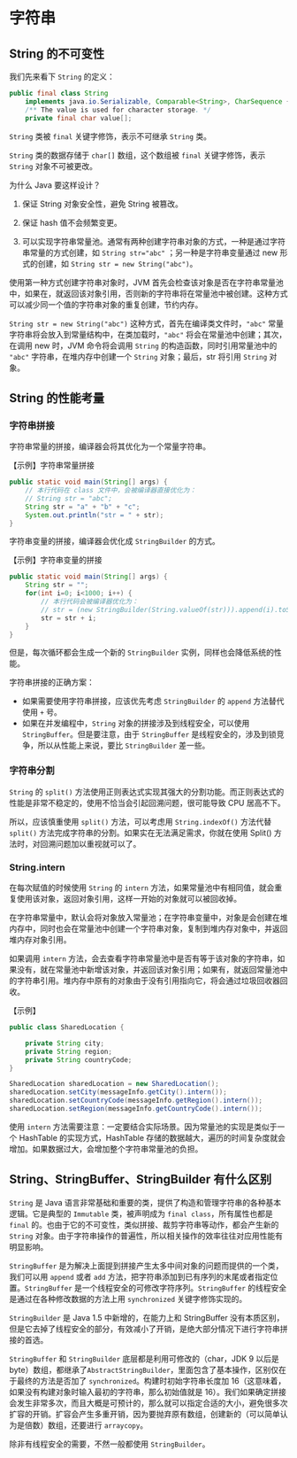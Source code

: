 # 字符串

## String 的不可变性

我们先来看下 `String` 的定义：

```java
public final class String
    implements java.io.Serializable, Comparable<String>, CharSequence {
    /** The value is used for character storage. */
    private final char value[];
```

`String` 类被 `final` 关键字修饰，表示不可继承 `String` 类。

`String` 类的数据存储于 `char[]` 数组，这个数组被 `final` 关键字修饰，表示 `String` 对象不可被更改。

为什么 Java 要这样设计？

1. 保证 String 对象安全性，避免 String 被篡改。

2. 保证 hash 值不会频繁变更。

3. 可以实现字符串常量池。通常有两种创建字符串对象的方式，一种是通过字符串常量的方式创建，如 `String str="abc"` ；另一种是字符串变量通过 new 形式的创建，如 `String str = new String("abc")`。


使用第一种方式创建字符串对象时，JVM 首先会检查该对象是否在字符串常量池中，如果在，就返回该对象引用，否则新的字符串将在常量池中被创建。这种方式可以减少同一个值的字符串对象的重复创建，节约内存。

`String str = new String("abc")` 这种方式，首先在编译类文件时，`"abc"` 常量字符串将会放入到常量结构中，在类加载时，`"abc"` 将会在常量池中创建；其次，在调用 new 时，JVM 命令将会调用 `String` 的构造函数，同时引用常量池中的 `"abc"` 字符串，在堆内存中创建一个 `String` 对象；最后，str 将引用 `String` 对象。

## String 的性能考量

### 字符串拼接

字符串常量的拼接，编译器会将其优化为一个常量字符串。

【示例】字符串常量拼接

```java
public static void main(String[] args) {
    // 本行代码在 class 文件中，会被编译器直接优化为：
    // String str = "abc";
    String str = "a" + "b" + "c";
    System.out.println("str = " + str);
}
```

字符串变量的拼接，编译器会优化成 `StringBuilder` 的方式。

【示例】字符串变量的拼接

```java
public static void main(String[] args) {
    String str = "";
    for(int i=0; i<1000; i++) {
        // 本行代码会被编译器优化为：
        // str = (new StringBuilder(String.valueOf(str))).append(i).toString();
        str = str + i;
    }
}
```

但是，每次循环都会生成一个新的 `StringBuilder` 实例，同样也会降低系统的性能。

字符串拼接的正确方案：

- 如果需要使用字符串拼接，应该优先考虑 `StringBuilder` 的 `append` 方法替代使用 `+` 号。
- 如果在并发编程中，`String` 对象的拼接涉及到线程安全，可以使用 `StringBuffer`。但是要注意，由于 `StringBuffer` 是线程安全的，涉及到锁竞争，所以从性能上来说，要比 `StringBuilder` 差一些。

### 字符串分割

`String` 的 `split()` 方法使用正则表达式实现其强大的分割功能。而正则表达式的性能是非常不稳定的，使用不恰当会引起回溯问题，很可能导致 CPU 居高不下。

所以，应该慎重使用 `split()` 方法，可以考虑用 `String.indexOf()` 方法代替 `split()` 方法完成字符串的分割。如果实在无法满足需求，你就在使用 Split() 方法时，对回溯问题加以重视就可以了。

### String.intern

在每次赋值的时候使用 `String` 的 `intern` 方法，如果常量池中有相同值，就会重复使用该对象，返回对象引用，这样一开始的对象就可以被回收掉。

在字符串常量中，默认会将对象放入常量池；在字符串变量中，对象是会创建在堆内存中，同时也会在常量池中创建一个字符串对象，复制到堆内存对象中，并返回堆内存对象引用。

如果调用 `intern` 方法，会去查看字符串常量池中是否有等于该对象的字符串，如果没有，就在常量池中新增该对象，并返回该对象引用；如果有，就返回常量池中的字符串引用。堆内存中原有的对象由于没有引用指向它，将会通过垃圾回收器回收。

【示例】

```java
public class SharedLocation {

	private String city;
	private String region;
	private String countryCode;
}

SharedLocation sharedLocation = new SharedLocation();
sharedLocation.setCity(messageInfo.getCity().intern());
sharedLocation.setCountryCode(messageInfo.getRegion().intern());
sharedLocation.setRegion(messageInfo.getCountryCode().intern());
```

使用 `intern` 方法需要注意：一定要结合实际场景。因为常量池的实现是类似于一个 HashTable 的实现方式，HashTable 存储的数据越大，遍历的时间复杂度就会增加。如果数据过大，会增加整个字符串常量池的负担。

## String、StringBuffer、StringBuilder 有什么区别

`String` 是 Java 语言非常基础和重要的类，提供了构造和管理字符串的各种基本逻辑。它是典型的 `Immutable` 类，被声明成为 `final class`，所有属性也都是 `final` 的。也由于它的不可变性，类似拼接、裁剪字符串等动作，都会产生新的 `String` 对象。由于字符串操作的普遍性，所以相关操作的效率往往对应用性能有明显影响。

`StringBuffer` 是为解决上面提到拼接产生太多中间对象的问题而提供的一个类，我们可以用 `append` 或者 `add` 方法，把字符串添加到已有序列的末尾或者指定位置。`StringBuffer` 是一个线程安全的可修改字符序列。`StringBuffer` 的线程安全是通过在各种修改数据的方法上用 `synchronized` 关键字修饰实现的。

`StringBuilder` 是 Java 1.5 中新增的，在能力上和 StringBuffer 没有本质区别，但是它去掉了线程安全的部分，有效减小了开销，是绝大部分情况下进行字符串拼接的首选。

`StringBuffer` 和 `StringBuilder` 底层都是利用可修改的（char，JDK 9 以后是 byte）数组，都继承了`AbstractStringBuilder`，里面包含了基本操作，区别仅在于最终的方法是否加了 `synchronized`。构建时初始字符串长度加 16（这意味着，如果没有构建对象时输入最初的字符串，那么初始值就是 16）。我们如果确定拼接会发生非常多次，而且大概是可预计的，那么就可以指定合适的大小，避免很多次扩容的开销。扩容会产生多重开销，因为要抛弃原有数组，创建新的（可以简单认为是倍数）数组，还要进行 `arraycopy`。

除非有线程安全的需要，不然一般都使用 `StringBuilder`。